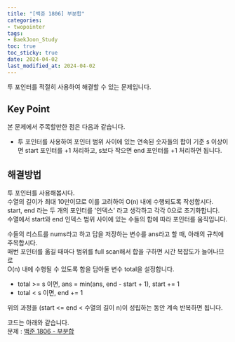 ```yaml
---
title: "[백준 1806] 부분합"
categories: 
- twopointer
tags:
- BaekJoon_Study
toc: true
toc_sticky: true
date: 2024-04-02
last_modified_at: 2024-04-02
---
```


투 포인터를 적절히 사용하여 해결할 수 있는 문제입니다.

## Key Point
본 문제에서 주목할만한 점은 다음과 같습니다.  
- 투 포인터를 사용하여 포인터 범위 사이에 있는 연속된 숫자들의 합이 기준 s 이상이면 start 포인터를 +1 처리하고, s보다 작으면 end 포인터를 +1 처리하면 됩니다. 

## 해결방법
투 포인터를 사용해봅시다.  
수열의 길이가 최대 10만이므로 이를 고려하여 O(n) 내에 수행되도록 작성합시다.  
start, end 라는 두 개의 포인터를 '인덱스' 라고 생각하고 각각 0으로 초기화합니다.     
수열에서 start와 end 인덱스 범위 사이에 있는 수들의 합에 따라 포인터를 움직입니다.  

수들의 리스트를 nums라고 하고 답을 저장하는 변수를 ans라고 할 때, 아래의 규칙에 주목합시다.  
매번 포인터를 옮길 때마다 범위를 full scan해서 합을 구하면 시간 복잡도가 늘어나므로  
O(n) 내에 수행될 수 있도록 합을 담아둘 변수 total을 설정합니다.  

- total >= s 이면, ans = min(ans, end - start + 1), start += 1  
- total < s 이면, end += 1

위의 과정을 (start <= end < 수열의 길이 n)이 성립하는 동안 계속 반복하면 됩니다.   

코드는 아래와 같습니다.   
문제 : [백준 1806 - 부분합](https://www.acmicpc.net/problem/1806)

<script src="https://gist.github.com/Ryumaker/f1d46069fece20ac3ec3e1cc3b820496.js"></script>


